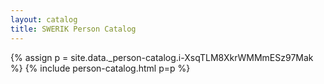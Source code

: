 ```yaml
---
layout: catalog
title: SWERIK Person Catalog
---
```

{% assign p = site.data._person-catalog.i-XsqTLM8XkrWMMmESz97Mak %}
{% include person-catalog.html p=p %}

